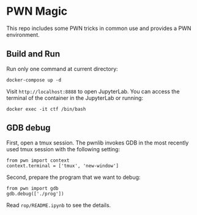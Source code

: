 # PWN Magic

This repo includes some PWN tricks in common use and provides a PWN environment.

## Build and Run

Run only one command at current directory:

```
docker-compose up -d
```

Visit `http://localhost:8888` to open JupyterLab. You can access the terminal of the container in the JupyterLab or running:

```
docker exec -it ctf /bin/bash
```

## GDB debug

First, open a tmux session. The pwnlib invokes GDB in the most recently used tmux session with the following setting:

```
from pwn import context
context.terminal = ['tmux', 'new-window']
```

Second, prepare the program that we want to debug:

```
from pwn import gdb
gdb.debug(['./prog'])
```

Read `rop/README.ipynb` to see the details.
